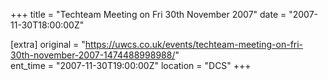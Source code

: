 +++
title = "Techteam Meeting on Fri 30th November 2007"
date = "2007-11-30T18:00:00Z"

[extra]
original = "https://uwcs.co.uk/events/techteam-meeting-on-fri-30th-november-2007-1474488998988/"    
ent_time = "2007-11-30T19:00:00Z"
location = "DCS"
+++



